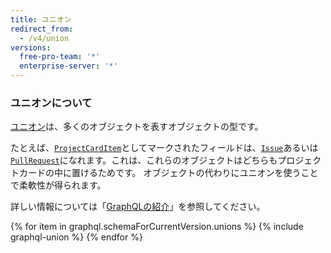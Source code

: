 ```yaml
---
title: ユニオン
redirect_from:
  - /v4/union
versions:
  free-pro-team: '*'
  enterprise-server: '*'
---
```


### ユニオンについて

[ユニオン](https://graphql.github.io/graphql-spec/June2018/#sec-Unions)は、多くのオブジェクトを表すオブジェクトの型です。

たとえば、[`ProjectCardItem`](/v4/union/projectcarditem/)としてマークされたフィールドは、[`Issue`](/v4/object/issue/)あるいは[`PullRequest`](/v4/object/pullrequest/)になれます。これは、これらのオブジェクトはどちらもプロジェクトカードの中に置けるためです。 オブジェクトの代わりにユニオンを使うことで柔軟性が得られます。

詳しい情報については「[GraphQLの紹介](/v4/guides/intro-to-graphql)」を参照してください。

{% for item in graphql.schemaForCurrentVersion.unions %}
  {% include graphql-union %}
{% endfor %}
